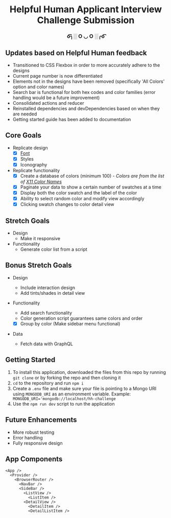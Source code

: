 <h1 align="center">Helpful Human Applicant Interview Challenge Submission</h1>
<h3 align="center">o͡͡͡╮░ O ◡ O ░╭o͡͡͡</h3>

## Updates based on Helpful Human feedback
- Transitioned to CSS Flexbox in order to more accurately adhere to the designs
- Current page number is now differentiated
- Elements not in the designs have been removed (specifically 'All Colors' option and color names)
- Search bar is functional for both hex codes and color families (error handling would be a future improvement)
- Consolidated actions and reducer
- Reinstalled dependencies and devDependencies based on when they are needed
- Getting started guide has been added to documentation

## Core Goals
- Replicate design
  - [x] [Font](./FONT.md)
  - [x] Styles
  - [x] Iconography
- Replicate functionality
  - [x] Create a database of colors (minimum 100) - _Colors are from the list of [X11 Color Names](https://en.wikipedia.org/wiki/X11_color_names)_
  - [x] Paginate your data to show a certain number of swatches at a time
  - [x] Display both the color swatch and the label of the color
  - [x] Ability to select random color and modify view accordingly
  - [x] Clicking swatch changes to color detail view

## Stretch Goals
- Design
  - Make it responsive
- Functionality
  - Generate color list from a script

## Bonus Stretch Goals
- Design
  - Include interaction design
  - Add tints/shades in detail view 

- Functionality
  - Add search functionality
  - Color generation script guarantees same colors and order
  - [x] Group by color (Make sidebar menu functional)

- Data
  - Fetch data with GraphQL

## Getting Started
1. To install this application, downloaded the files from this repo by running `git clone` or by forking the repo and then cloning it
2. `cd` to the repository and run `npm i`
3. Create a `.env` file and make sure your file is pointing to a Mongo URI using `MONGODB_URI` as an environment variable. Example: ` MONGODB_URI='mongodb://localhost/hh-challenge`
4. Use the `npm run dev` script  to run the application

## Future Enhancements
- More robust testing
- Error handling
- Fully responsive design

## App Components
```
<App />
  <Provider />
    <BrowserRouter />
      <NavBar />
      <SideBar />
        <ListView />
          <ListItem />
        <DetailView />
          <DetailItem />
          <DetailListItem />
```
